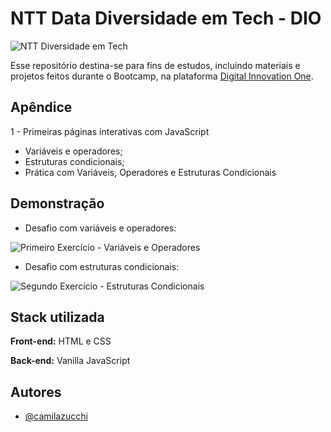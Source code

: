 
# NTT Data Diversidade em Tech - DIO
![NTT Diversidade em Tech](https://uploaddeimagens.com.br/images/004/070/166/full/nttdataBootcamp.PNG?1666303445)

Esse repositório destina-se para fins de estudos, incluindo materiais e  projetos feitos durante o Bootcamp, na plataforma [Digital Innovation One](https://www.dio.me/).


## Apêndice

1 - Primeiras páginas interativas com JavaScript
- Variáveis e operadores;
- Estruturas condicionais;
- Prática com Variáveis, Operadores e Estruturas Condicionais


## Demonstração

- Desafio com variáveis e operadores:

![Primeiro Exercício - Variáveis e Operadores](https://uploaddeimagens.com.br/images/004/070/131/full/primeiroExercicio.png?1666301366)

- Desafio com estruturas condicionais:

![Segundo Exercício - Estruturas Condicionais](https://uploaddeimagens.com.br/images/004/070/132/full/segundoExercicio.png?1666301462)


## Stack utilizada

**Front-end:** HTML e CSS

**Back-end:** Vanilla JavaScript


## Autores

- [@camilazucchi](https://www.github.com/camilazucchi)

